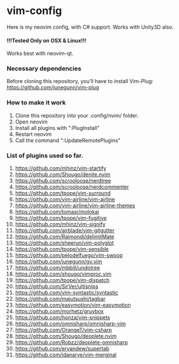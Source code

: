 # vim-config
Here is my neovim config, with C# support. Works with Unity3D also.

#### !!!Tested Only on OSX & Linux!!!

Works best with neovim-qt.

### Necessary dependencies
Before cloning this repository, you'll have to install Vim-Plug: https://github.com/junegunn/vim-plug

### How to make it work
1. Clone this repository into your .config/nvim/ folder.
2. Open neovim
3. Install all plugins with ":PlugInstall"
4. Restart neovim
5. Call the command ":UpdateRemotePlugins"

### List of plugins used so far.
1. https://github.com/mhinz/vim-startify
2. https://github.com/Shougo/denite.nvim
3. https://github.com/scrooloose/nerdtree
4. https://github.com/scrooloose/nerdcommenter
5. https://github.com/tpope/vim-surround
6. https://github.com/vim-airline/vim-airline
7. https://github.com/vim-airline/vim-airline-themes
8. https://github.com/tomasr/molokai
9. https://github.com/tpope/vim-fugitive
10. https://github.com/mhinz/vim-signify
11. https://github.com/airblade/vim-gitgutter
12. https://github.com/Raimondi/delimitMate
13. https://github.com/sheerun/vim-polyglot
14. https://github.com/tpope/vim-sensible
15. https://github.com/pelodelfuego/vim-swoop
16. https://github.com/junegunn/gv.vim
17. https://github.com/mbbill/undotree
18. https://github.com/shougo/vimproc.vim
19. https://github.com/tpope/vim-dispatch
20. https://github.com/SirVer/ultisnips
21. https://github.com/vim-syntastic/syntastic
22. https://github.com/majutsushi/tagbar
23. https://github.com/easymotion/vim-easymotion
24. https://github.com/morhetz/gruvbox
25. https://github.com/honza/vim-snippets
26. https://github.com/omnisharp/omnisharp-vim
27. https://github.com/OrangeT/vim-csharp
28. https://github.com/Shougo/deoplete.nvim
29. https://github.com/Robzz/deoplete-omnisharp
30. https://github.com/ervandew/supertab
31. https://github.com/idanarye/vim-merginal
